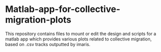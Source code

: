 # Matlab-app-for-collective-migration-plots
This repository contains files to mount or edit the design and scripts for a matlab app which provides various plots related to collective migration, based on .csv tracks outputted by imaris.

